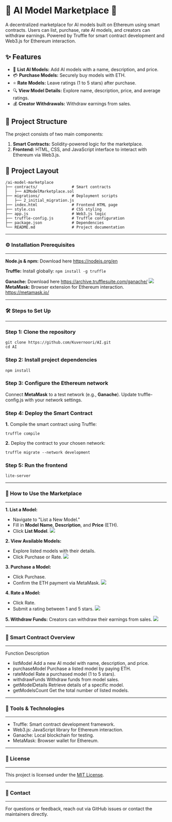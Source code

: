 # 🛒 AI Model Marketplace 🚀

A decentralized marketplace for AI models built on Ethereum using smart contracts. Users can list, purchase, rate AI models, and creators can withdraw earnings. Powered by Truffle for smart contract development and Web3.js for Ethereum interaction.

## ✨ Features

- 📝 **List AI Models:** Add AI models with a name, description, and price.
- 💳 **Purchase Models:** Securely buy models with ETH.
- ⭐️ **Rate Models:** Leave ratings (1 to 5 stars) after purchase.
- 🔍 **View Model Details:** Explore name, description, price, and average ratings.
- 💰 **Creator Withdrawals:** Withdraw earnings from sales.

## 📂 Project Structure

The project consists of two main components:

1. **Smart Contracts:** Solidity-powered logic for the marketplace.
2. **Frontend:** HTML, CSS, and JavaScript interface to interact with Ethereum via Web3.js.

## 📁 Project Layout

```plaintext
/ai-model-marketplace
├── contracts/               # Smart contracts
│   ├── AIModelMarketplace.sol
├── migrations/              # Deployment scripts
│   ├── 2_initial_migration.js
├── index.html               # Frontend HTML page
├── style.css                # CSS styling
├── app.js                   # Web3.js logic
├── truffle-config.js        # Truffle configuration
├── package.json             # Dependencies
└── README.md                # Project documentation
```
---
### ⚙️ Installation Prerequisites
---
**Node.js & npm:** 
Download here https://nodejs.org/en

**Truffle:** Install globally:
```npm install -g truffle```

**Ganache:** 
Download here https://archive.trufflesuite.com/ganache/
![](ganache.jpg)
**MetaMask:**
Browser extension for Ethereum interaction.
https://metamask.io/

---
### 🛠️ Steps to Set Up
---
### Step 1: Clone the repository
```
git clone https://github.com/Kuvernoori/AI.git
cd AI
```
### Step 2: Install project dependencies
```
npm install
```
### Step 3: Configure the Ethereum network
Connect **MetaMask** to a test network (e.g., **Ganache**).
Update truffle-config.js with your network settings.

### Step 4: Deploy the Smart Contract
**1.** Compile the smart contract using Truffle:
```
truffle compile
```
**2.** Deploy the contract to your chosen network:
```
truffle migrate --network development
```
### Step 5: Run the frontend
```
lite-server
```

---
### 🌟 How to Use the Marketplace
---
**1. List a Model:**
- Navigate to "List a New Model."
- Fill in **Model Name**, **Description**, and **Price** (ETH).
- Click **List Model**.
![](market.png)

**2. View Available Models:**
- Explore listed models with their details.
- Click Purchase or Rate.
![](models.png)

**3. Purchase a Model:**
- Click Purchase.
- Confirm the ETH payment via MetaMask.
![](metamask.png)

**4. Rate a Model:**
- Click Rate.
- Submit a rating between 1 and 5 stars.
![](rating.png)

**5. Withdraw Funds:**
Creators can withdraw their earnings from sales.
![](marketplace.png)

---
### 📜 Smart Contract Overview
---
Function	Description
- listModel	Add a new AI model with name, description, and price.
- purchaseModel	Purchase a listed model by paying ETH.
- rateModel	Rate a purchased model (1 to 5 stars).
- withdrawFunds	Withdraw funds from model sales.
- getModelDetails	Retrieve details of a specific model.
- getModelsCount Get the total number of listed models.

--- 
### 🧰 Tools & Technologies
---
- Truffle: Smart contract development framework.
- Web3.js: JavaScript library for Ethereum interaction.
- Ganache: Local blockchain for testing.
- MetaMask: Browser wallet for Ethereum.

---
### 📄 License
---
This project is licensed under the [MIT License](https://opensource.org/licenses/MIT).

---
### 📧 Contact
---
For questions or feedback, reach out via GitHub issues or contact the maintainers directly.
